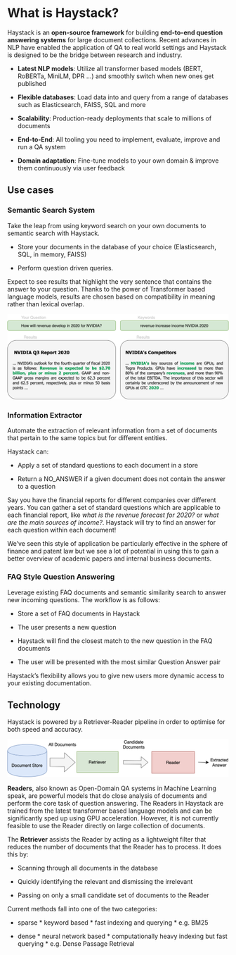 <!---
title: "What is Haystack"
metaTitle: "What is Haystack"
metaDescription: ""
slug: "/docs/intro"
date: "2020-09-03"
id: "intromd"
--->

# What is Haystack?

Haystack is an **open-source framework** for building **end-to-end question answering systems** for large document collections.
Recent advances in NLP have enabled the application of QA to real world settings
and Haystack is designed to be the bridge between research and industry.


* **Latest NLP models**: Utilize all transformer based models (BERT, RoBERTa, MiniLM, DPR ...) and smoothly switch when new ones get published

* **Flexible databases**: Load data into and query from a range of databases such as Elasticsearch, FAISS, SQL and more

* **Scalability**: Production-ready deployments that scale to millions of documents

* **End-to-End**: All tooling you need to implement, evaluate, improve and run a QA system

* **Domain adaptation**: Fine-tune models to your own domain & improve them continuously via user feedback

## Use cases

### Semantic Search System

Take the leap from using keyword search on your own documents to semantic search with Haystack.


* Store your documents in the database of your choice (Elasticsearch, SQL, in memory, FAISS)


* Perform question driven queries.

Expect to see results that highlight the very sentence that contains the answer to your question.
Thanks to the power of Transformer based language models, results are chosen based on compatibility in meaning
rather than lexical overlap.



![image](../../img/search.png)

### Information Extractor

Automate the extraction of relevant information from a set of documents that pertain to the same topics but for different entities.

Haystack can:


* Apply a set of standard questions to each document in a store


* Return a NO_ANSWER if a given document does not contain the answer to a question

Say you have the financial reports for different companies over different years.
You can gather a set of standard questions which are applicable to each financial report,
like *what is the revenue forecast for 2020?* or *what are the main sources of income?*.
Haystack will try to find an answer for each question within each document!

We’ve seen this style of application be particularly effective in the sphere of finance and patent law
but we see a lot of potential in using this to gain a better overview of academic papers and internal business documents.

<!-- _comment: !!Image!! -->
### FAQ Style Question Answering

Leverage existing FAQ documents and semantic similarity search to answer new incoming questions.
The workflow is as follows:


* Store a set of FAQ documents in Haystack


* The user presents a new question


* Haystack will find the closest match to the new question in the FAQ documents


* The user will be presented with the most similar Question Answer pair

Haystack’s flexibility allows you to give new users more dynamic access to your existing documentation.

<!-- _comment: !!Image!! -->
## Technology

Haystack is powered by a Retriever-Reader pipeline in order to optimise for both speed and accuracy.



![image](./../../img/retriever_reader.png)

**Readers**, also known as Open-Domain QA systems in Machine Learning speak,
are powerful models that do close analysis of documents and perform the core task of question answering.
The Readers in Haystack are trained from the latest transformer based language models and can be significantly sped up using GPU acceleration.
However, it is not currently feasible to use the Reader directly on large collection of documents.

<!-- _comment: !! benchmarks link !! -->
<!-- _comment: !! Image of What a reader does and maybe architecture !! -->
The **Retriever** assists the Reader by acting as a lightweight filter that reduces the number of documents that the Reader has to process.
It does this by:


* Scanning through all documents in the database


* Quickly identifying the relevant and dismissing the irrelevant


* Passing on only a small candidate set of documents to the Reader

Current methods fall into one of the two categories:


* sparse
        * keyword based
        * fast indexing and querying
        * e.g. BM25


* dense
        * neural network based
        * computationally heavy indexing but fast querying
        * e.g. Dense Passage Retrieval
